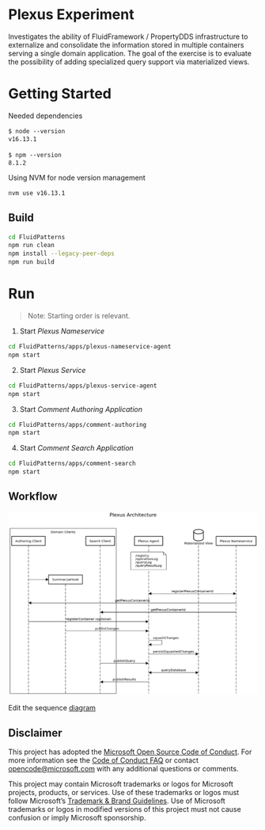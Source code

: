 # Plexus Experiment 

Investigates the ability of FluidFramework / PropertyDDS infrastructure to externalize and consolidate the information stored in multiple containers serving a single domain application. The goal of the exercise is to evaluate the possibility of adding specialized query support via materialized views. 


# Getting Started

Needed dependencies
```
$ node --version
v16.13.1

$ npm --version
8.1.2
```

Using NVM for node version management
```sh
nvm use v16.13.1
```
## Build

```sh
cd FluidPatterns
npm run clean
npm install --legacy-peer-deps
npm run build
```

# Run

> Note: Starting order is relevant.

1. Start _Plexus Nameservice_

```sh
cd FluidPatterns/apps/plexus-nameservice-agent
npm start
```

2. Start _Plexus Service_

```sh
cd FluidPatterns/apps/plexus-service-agent
npm start
```

3. Start _Comment Authoring Application_

```sh
cd FluidPatterns/apps/comment-authoring
npm start
```

4. Start _Comment Search Application_

```sh
cd FluidPatterns/apps/comment-search
npm start
```

## Workflow

![Plexus architecture](./doc/img/plexus-architecture.png)

Edit the sequence [diagram](https://sequencediagram.org/index.html#initialData=C4S2BsFMAIAUoB4FcDO0CCAnAxgCzJNsEppAFBkAOAhpqNiDQHbADmmA9kpdACIcBbaiCbQAwuBCQWKKrXqNqLDEmC4OmEa3GTpwOXRANmwaAGUkAoZoBekABIcOAawMKT5yLTw6pLMtIAJtAUNIbGSqbwkMho6Kx6ZIHUwNQARtQoMACyKZCa1JJ2wQBqUgDubkaKytGx0ABy1AKQWZgAbkbkZEwcwDAc7flwiKgYCSwAXAD0pKwgKMCYAJ4AOkzTHJT5KSAcTAAyHKzr0wCOSPnLRycbF1cASq1I4MA3FOiq6ppM2hJ+wAAtAA+ABUFistBAdkcLkmFDqY3iegAPCDEWgmi02p1sJBJnMFv1MBixPtUiJ8gBJQIfL4aLS+VGAjGNZqtfK4-EJYCk8nCJjU2lkMxeHC4JksNGsrEcjpdSY8vksAVCulqBm-SVA4Gs5FTQmLfJklWUzDQAAUW1A+0KAEoKBDrNCHE5nOjRnEJsBJpQkGlJCgxLglAlZGQ9d6PTEkd7JigLplcMHQ60EZ7xnoQbliSBCi7ShVffkUESzImULhIIEU780yKxT5-lndRn9T6-QGFrgAIqXFbpmNe5nAnP5PNFavQMqQcqTe4rXgpdKZbqRlui7wS5tTTuB3BPFAvYAoIA)

## Disclaimer

This project has adopted the [Microsoft Open Source Code of Conduct](https://opensource.microsoft.com/codeofconduct/).
For more information see the [Code of Conduct FAQ](https://opensource.microsoft.com/codeofconduct/faq/) or contact
[opencode@microsoft.com](mailto:opencode@microsoft.com) with any additional questions or comments.

This project may contain Microsoft trademarks or logos for Microsoft projects, products, or services. Use of these
trademarks or logos must follow Microsoft’s [Trademark & Brand Guidelines](https://www.microsoft.com/trademarks). Use of
Microsoft trademarks or logos in modified versions of this project must not cause confusion or imply Microsoft
sponsorship.
